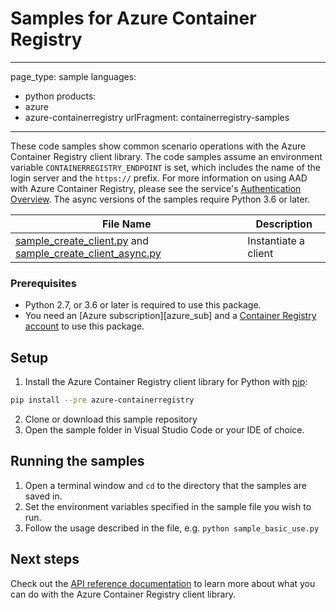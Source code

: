 # Samples for Azure Container Registry

---
page_type: sample
languages:
  - python
products:
  - azure
  - azure-containerregistry
urlFragment: containerregistry-samples
---

These code samples show common scenario operations with the Azure Container Registry client library. The code samples assume an environment variable `CONTAINERREGISTRY_ENDPOINT` is set, which includes the name of the login server and the `https://` prefix. For more information on using AAD with Azure Container Registry, please see the service's [Authentication Overview](https://docs.microsoft.com/azure/container-registry/container-registry-authentication).
The async versions of the samples require Python 3.6 or later.


|**File Name**|**Description**|
|-------------|---------------|
|[sample_create_client.py][create_client] and [sample_create_client_async.py][create_client_async]|Instantiate a client|Authorizing a `ContainerRegistryClient` object and `ContainerRepositoryClient` object|

### Prerequisites
* Python 2.7, or 3.6 or later is required to use this package.
* You need an [Azure subscription][azure_sub] and a [Container Registry account][container_registry_docs] to use this package.

## Setup

1. Install the Azure Container Registry client library for Python with [pip](https://pypi.org/project/pip/):
```bash
pip install --pre azure-containerregistry
```
2. Clone or download this sample repository
3. Open the sample folder in Visual Studio Code or your IDE of choice.

## Running the samples

1. Open a terminal window and `cd` to the directory that the samples are saved in.
2. Set the environment variables specified in the sample file you wish to run.
3. Follow the usage described in the file, e.g. `python sample_basic_use.py`


## Next steps

Check out the [API reference documentation][rest_docs] to learn more about what you can do with the Azure Container Registry client library.


<!-- LINKS -->
[rest_docs]: https://docs.microsoft.com/rest/api/containerregistry/

[container_registry_docs]: https://docs.microsoft.com/azure/container-registry/container-registry-intro

[create_client]: https://github.com/Azure/azure-sdk-for-python/blob/master/sdk/containerregistry/azure-containerregistry/samples/sample_create_client.py
[create_client_async]: https://github.com/Azure/azure-sdk-for-python/blob/master/sdk/containerregistry/azure-containerregistry/samples/async_samples/sample_create_client_async.py